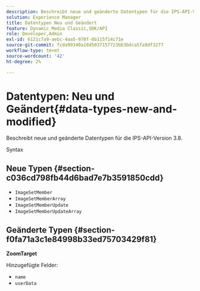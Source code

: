 ```yaml
---
description: Beschreibt neue und geänderte Datentypen für die IPS-API-Version 3.8.
solution: Experience Manager
title: Datentypen Neu und Geändert
feature: Dynamic Media Classic,SDK/API
role: Developer,Admin
exl-id: 6121c7a9-aebc-4aa5-970f-8b115f14c71e
source-git-commit: fcda99340a18d5037157723bb3bdca5fa9df3277
workflow-type: tm+mt
source-wordcount: '42'
ht-degree: 2%

---
```


# Datentypen: Neu und Geändert{#data-types-new-and-modified}

Beschreibt neue und geänderte Datentypen für die IPS-API-Version 3.8.

Syntax

## Neue Typen {#section-c036cd798fb44d6bad7e7b3591850cdd}

* `ImageSetMember`
* `ImageSetMemberArray`
* `ImageSetMemberUpdate`
* `ImageSetMemberUpdateArray`

## Geänderte Typen {#section-f0fa71a3c1e84998b33ed75703429f81}

**ZoomTarget**

Hinzugefügte Felder:

* `name`
* `userData`

